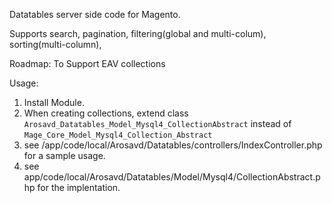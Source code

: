 Datatables server side code for Magento.

Supports search, pagination, filtering(global and multi-colum), sorting(multi-column), 

Roadmap: To Support EAV collections

Usage:

1. Install Module.
2. When creating collections, extend class `Arosavd_Datatables_Model_Mysql4_CollectionAbstract` instead of `Mage_Core_Model_Mysql4_Collection_Abstract`
3. see /app/code/local/Arosavd/Datatables/controllers/IndexController.php for a sample usage.
4. see app/code/local/Arosavd/Datatables/Model/Mysql4/CollectionAbstract.php for the implentation.
